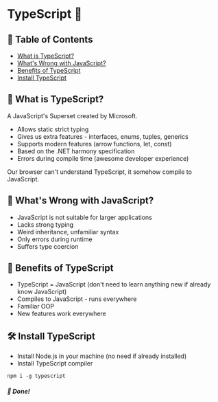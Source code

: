 # TypeScript 💙

## 📜 Table of Contents

- [What is TypeScript?](#what-is-typescript)
- [What's Wrong with JavaScript?](#whats-wrong-with-javascript)
- [Benefits of TypeScript](#benefits-of-typescript)
- [Install TypeScript](#install-typescript)

## 📘 What is TypeScript?

A JavaScript's Superset created by Microsoft.

- Allows static strict typing
- Gives us extra features - interfaces, enums, tuples, generics
- Supports modern features (arrow functions, let, const)
- Based on the .NET harmony specification
- Errors during compile time (awesome developer experience)

Our browser can't understand TypeScript, it somehow compile to JavaScript.

## 🚫 What's Wrong with JavaScript?

- JavaScript is not suitable for larger applications
- Lacks strong typing
- Weird inheritance, unfamiliar syntax
- Only errors during runtime
- Suffers type coercion

## 🌟 Benefits of TypeScript

- TypeScript = JavaScript (don't need to learn anything new if already know JavaScript)
- Compiles to JavaScript - runs everywhere
- Familiar OOP
- New features work everywhere

## 🛠️ Install TypeScript

- Install Node.js in your machine (no need if already installed)
- Install TypeScript compiler

```
npm i -g typescript
```

##### 🎉 Done!
